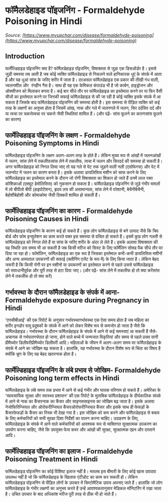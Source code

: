 # फॉमैलडेहाइड पॉइजनिंग - Formaldehyde Poisoning in Hindi
_Source: [https://www.myupchar.com/disease/formaldehyde-poisoning](https://www.myupchar.com/disease/formaldehyde-poisoning)_

## Introduction
फार्मेल्डिहाइड पॉइजनिंग क्या है?
फॉमैलडेहाइड पॉइजनिंग, विषाक्तता से जुड़ा एक डिसऑर्डर है। इससे जुड़ी समस्या तब आती है जब कोई व्यक्ति फॉमैलडेहाइड से निकलने वाले हानिकारक धुएं के संपर्क में आता है और यह धुआं सांस के जरिए शरीर में जाता है। दरअसल फॉमैलडेहाइड एक प्रकार की तीखी गंध वाली, ज्वलनशील और  रंगहीन गैस है। साथ ही यह एक केमिकल कंपाउंड भी है जो कार्बन, हाइड्रोजन और ऑक्सीजन को मिलाकर बनता है। कई बार सीधे तौर पर फॉमैलडेहाइड का इस्तेमाल करने पर या फिर वैसी चीजों का इस्तेमाल करने पर जिनकी सफाई फॉमैलडेहाइड से की जा रही है कोई व्यक्ति इसके संपर्क में आ सकता है जिसके बाद फॉमैलडेहाइड पॉइजनिंग की समस्या होती है। इस समस्या से पीड़ित व्यक्ति को कई तरह के लक्षणों का अनुभव होता है जिसमें आंख, नाक और गले में जलनगले में जलन, सिर दर्दसिर दर्द और या त्वचा पर चकत्तेत्वचा पर चकत्ते जैसी स्थितियां शामिल हैं।
(और पढ़ें- सांस फूलने का कारणसांस फूलने का कारण)

## फार्मेल्डिहाइड पॉइजनिंग के लक्षण - Formaldehyde Poisoning Symptoms in Hindi
फॉमैलडेहाइड पॉइजनिंग के लक्षण अलग-अलग तरह के होते हैं। लेकिन मुख्य रूप से आंखों में जलनआंखों में जलन, सांस लेने में तकलीफसांस लेने में तकलीफ, त्वचा में जलन और सिरदर्द की समस्या हो सकती है। अगर फॉमैलडेहाइड को निगल लिया जाए तो यह गले से पेट तक जुड़ने वाली नली (एसोफेगस) और पेट में जलनपेट में जलन का कारण बनता है। इसके अलावा डायलिसिस मशीन को साफ करने के लिए फॉमैलडेहाइड का इस्तेमाल करने के दौरान जो रोगी विषाक्तता का शिकार हो जाते हैं उनमें लाल रक्त कोशिकाओं (एक्यूट हेमोलिसिस) को नुकसान हो सकता है। फॉमैलडेहाइड पॉइजनिंग से जुड़े गंभीर मामलों में लो बीपीलो बीपी (हाइपोटेंशन), ​​हृदय लय की असामान्यता, सांस लेने में परेशानी, बेचैनीबेचैनी, बेहोशीबेहोशी और कोमाकोमा जैसी दिक्कतें शामिल हो सकती हैं।

## फार्मेल्डिहाइड पॉइजनिंग का कारण - Formaldehyde Poisoning Causes in Hindi
फॉमैलडेहाइड पॉइजनिंग के कारण कई हो सकते हैं। कुछ लोग फॉमैलडेहाइड से बने उत्पाद जैसे कि चिप बोर्ड और फोम इन्सुलेशन का काम करते वक्त इस समस्या से ग्रसित हो सकते हैं। इसमें कुछ लोग गलती से फॉमैलडेहाइड को निगल लेते हैं या सांस के जरिए शरीर के अंदर ले लेते हैं। इसके अलावा विषाक्तता की यह स्थिति उस समय भी आ सकती है जब किसी मरीज को सिस्ट के लिए फॉर्मेलिन सोक्ड पैक सीधे तौर पर दिया जा रहा हो। फॉर्मालिन, फॉमैलडेहाइड का एक रूप है जिसका इस्तेमाल कभी-कभी डायलिसिस मशीनों और अन्य अस्पताल उपकरणों की सफाई (क्लीनिंग एजेंट के रूप में) के लिए किया जाता है। लेकिन बेहद जरूरी है कि किसी रोगी पर इन मशीनों या उपकरणों का इस्तेमाल करने से पहले उससे फॉमैलडेहाइड को सावधानीपूर्वक और पूरी तरह से हटा दिया जाए।
(और पढ़ें- सांस लेने में तकलीफ हो तो क्या करेंसांस लेने में तकलीफ हो तो क्या करें)

## गर्भावस्था के दौरान फॉमैलडेहाइड के संपर्क में आना- Formaldehyde exposure during Pregnancy in Hindi
'एनसीबीआई' की एक रिपोर्ट के अनुसार गर्भावस्थागर्भावस्था एक ऐसा समय होता है जब महिला का शरीर इनडोर वायु प्रदूषकों के संपर्क में आने को लेकर विशेष रूप से कमजोर हो जाता है जैसे कि फॉमैलडेहाइड। गर्भावस्था के दौरान फॉमैलडेहाइड के संपर्क में आने से कई समस्याएं आ सकती हैं जैसे- अचानक से गर्भपातगर्भपात हो जाना, होने वाले बच्चे में जन्मजात विकृतियां और समय से पहले प्रसव यानी प्रीमैच्योर डिलीवरीप्रीमैच्योर डिलीवरी आदि। महिलाओं के जीवन में अलग-अलग समय पर फॉमैलडेहाइड के संपर्क में आने का जोखिम बढ़ सकता है। हालांकि, यह गर्भावस्था के दौरान विशेष रूप से चिंता का विषय है क्योंकि भ्रूण के लिए यह बेहद खतरनाक होता है।

## फार्मेल्डिहाइड पॉइजनिंग के लंबे प्रभाव से जोखिम- Formaldehyde Poisoning long term effects in Hindi
फॉमैलडेहाइड के लंबे समय तक प्रभाव में आने से कई गंभीर और घातक परिणाम हो सकते हैं। अमेरिका के 'व्यावसायिक सुरक्षा और स्वास्थ्य प्रशासन' की एक रिपोर्ट के मुताबिक फॉमैलडेहाइड के दीर्घकालिक संपर्क में आने से नाक का कैंसरनाक का कैंसर और साइनससाइनस का जोखिम बढ़ जाता है। इसके अलावा नेजोफिरिन्जियल और ऑरोफरीन्जियल कैंसरऑरोफरीन्जियल कैंसर और इसके साथ ही फेफड़ों के कैंसरफेफड़ों के कैंसर का रिस्क भी देखा गया है। इस जोखिम को कम करने और फॉमैलडेहाइड से बचाव के लिए कर्मचारियों को सभी सुरक्षा दिशा निर्देशों का पालन करना चाहिए। उदाहरण के लिए, फॉमैलडेहाइड के संपर्क में आने वाले कर्मचारियों को आवश्यक रूप से व्यक्तिगत सुरक्षात्मक उपकरण का उपयोग करना चाहिए, जैसे कि उपयुक्त फेस कवर और आंखों की सुरक्षा, सुरक्षात्मक एप्रन और दस्ताने आदि।

## फार्मेल्डिहाइड पॉइजनिंग का इलाज - Formaldehyde Poisoning Treatment in Hindi
फॉमैलडेहाइड पॉइजनिंग का कोई विशिष्ट इलाज नहीं है। मतलब इस बीमारी के लिए कोई खास दवादवा उपलब्ध नहीं है जो कि फॉमैलडेहाइड के खिलाफ एंटीडोट का काम कर सकती हो। लेकिन फॉमैलडेहाइड पॉइजनिंग से पीड़ित लोगों के उपचार में सिम्टोमैटिक उपाय अपनाए जाते हैं। हालांकि जो लोग फॉमैलडेहाइड के गंभीर लक्षणों का अनुभव करते हैं उन्हें आवश्यकतानुसार मेडिकल मॉनिटरिंग में रखा जाता है। उचित उपचार के बाद अधिकांश मरीज पूरी तरह से ठीक भी हो जाते हैं।

